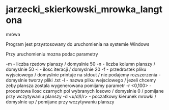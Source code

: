 # jarzecki_skierkowski_mrowka_langtona
mrówa

Program jest przystosowany do uruchomienia na systemie Windows

Przy uruchomieniu mozna podac parametry

-m <int> - liczba rzedow planszy / domyslnie 50
-n <int> - liczba kolumn planszy / domyslnie 50
-i <int> - ilosc iteracji / domyslnie 20
-f <string> - przedrostek pliku wyjsciowego / domyslnie printuje na stdout / nie podajemy rozszerzenia - domyslnie tworzy pliki .txt
-l <string> - nazwa pliku wejsciowego / jezeli chcemy zeby plansza zostala wygenerowana pomijamy parametr
-r <int><0,100> - procentowa ilosc czarnych pol wybranych losowo / domyslnie 0 / pomijane przy wczytywaniu planszy
-d <char><u/d/l/r> - poczatkowy kierunek mrowki / domyslnie up / pomijane przy wczytywaniu planszy
